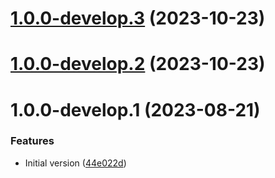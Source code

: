 # [1.0.0-develop.3](https://git.lumeweb.com/LumeWeb/relay-plugin-lavanet/compare/v1.0.0-develop.2...v1.0.0-develop.3) (2023-10-23)

# [1.0.0-develop.2](https://git.lumeweb.com/LumeWeb/relay-plugin-lavanet/compare/v1.0.0-develop.1...v1.0.0-develop.2) (2023-10-23)

# 1.0.0-develop.1 (2023-08-21)


### Features

* Initial version ([44e022d](https://git.lumeweb.com/LumeWeb/relay-plugin-lavanet/commit/44e022dd09532703cc5afcae1915b7a44c7554a8))

